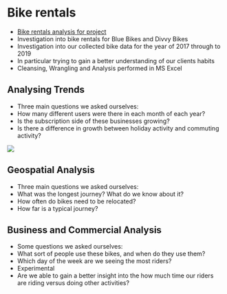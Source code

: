 # Bike rentals
* [Bike rentals analysis for project](https://www.youtube.com/watch?hd=1&v=gywj5snvMpo&feature=youtu.be)
* Investigation into bike rentals for Blue Bikes and Divvy Bikes 
* Investigation into our collected bike data for the year of 2017 through to 2019
* In particular trying to gain a better understanding of our clients habits
* Cleansing, Wrangling and Analysis performed in MS Excel 

## Analysing Trends
* Three main questions we asked ourselves:
* How many different users were there in each month of each year?
* Is the subscription side of these businesses growing?
* Is there a difference in growth between holiday activity and commuting activity?

![](images/question1_different_bike_users.png)

## Geospatial Analysis
* Three main questions we asked ourselves:
* What was the longest journey? What do we know about it?
* How often do bikes need to be relocated?
* How far is a typical journey?

## Business and Commercial Analysis
* Some questions we asked ourselves:
* What sort of people use these bikes, and when do they use them?
* Which day of the week are we seeing the most riders?
* Experimental
* Are we able to gain a better insight into the how much time our riders are riding versus doing other activities?





